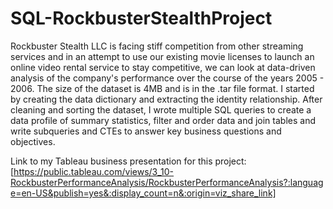 # SQL-RockbusterStealthProject
Rockbuster Stealth LLC is facing stiff competition from other streaming services and in an attempt to use our existing movie licenses to launch an online video rental service to stay competitive, we can look at data-driven analysis of the company's performance  over the course of the years 2005 - 2006.
The size of the dataset is 4MB and is in the .tar file format. I started by creating the data dictionary and extracting the identity relationship. After cleaning and sorting the dataset, I wrote multiple SQL queries to create a data profile of summary statistics, filter and order data and join tables and write subqueries and CTEs to answer key business questions and objectives. 

Link to my Tableau business presentation for this project:
[https://public.tableau.com/views/3_10-RockbusterPerformanceAnalysis/RockbusterPerformanceAnalysis?:language=en-US&publish=yes&:display_count=n&:origin=viz_share_link]
